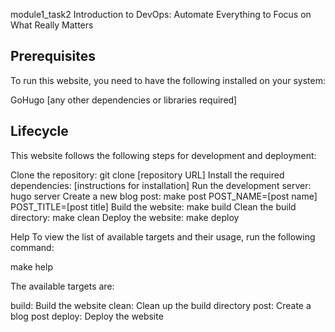 module1_task2
Introduction to DevOps: Automate Everything to Focus on What Really Matters

## Prerequisites
To run this website, you need to have the following installed on your system:

GoHugo 
[any other dependencies or libraries required]

## Lifecycle
This website follows the following steps for development and deployment:

Clone the repository: git clone [repository URL]
Install the required dependencies: [instructions for installation]
Run the development server: hugo server
Create a new blog post: make post POST_NAME=[post name] POST_TITLE=[post title]
Build the website: make build
Clean the build directory: make clean
Deploy the website: make deploy

Help
To view the list of available targets and their usage, run the following command:

make help

The available targets are:

build: Build the website
clean: Clean up the build directory
post: Create a blog post
deploy: Deploy the website